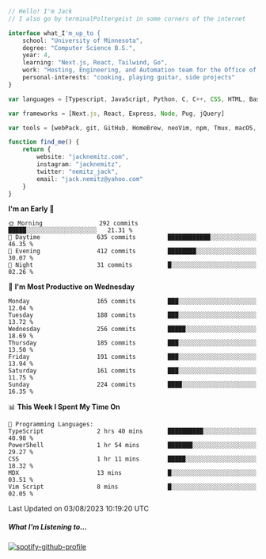 ```typescript
// Hello! I'm Jack
// I also go by terminalPoltergeist in some corners of the internet

interface what_I'm_up_to {
    school: "University of Minnesota",
    degree: "Computer Science B.S.",
    year: 4,
    learning: "Next.js, React, Tailwind, Go",
    work: "Hosting, Engineering, and Automation team for the Office of Information Technology at UMN",
    personal-interests: "cooking, playing guitar, side projects"
}

var languages = [Typescript, JavaScript, Python, C, C++, CSS, HTML, Bash, VimScript]

var frameworks = [Next.js, React, Express, Node, Pug, jQuery]

var tools = [webPack, git, GitHub, HomeBrew, neoVim, npm, Tmux, macOS, Ubuntu, Docker, Nginx, Cloudflare, DigitalOcean]

function find_me() {
    return {
        website: "jacknemitz.com",
        instagram: "jacknemitz",
        twitter: "nemitz_jack",
        email: "jack.nemitz@yahoo.com"
    }
}
```

<!--START_SECTION:waka-->
**I'm an Early 🐤** 

```text
🌞 Morning                292 commits         █████░░░░░░░░░░░░░░░░░░░░   21.31 % 
🌆 Daytime                635 commits         ████████████░░░░░░░░░░░░░   46.35 % 
🌃 Evening                412 commits         ████████░░░░░░░░░░░░░░░░░   30.07 % 
🌙 Night                  31 commits          █░░░░░░░░░░░░░░░░░░░░░░░░   02.26 % 
```
📅 **I'm Most Productive on Wednesday** 

```text
Monday                   165 commits         ███░░░░░░░░░░░░░░░░░░░░░░   12.04 % 
Tuesday                  188 commits         ███░░░░░░░░░░░░░░░░░░░░░░   13.72 % 
Wednesday                256 commits         █████░░░░░░░░░░░░░░░░░░░░   18.69 % 
Thursday                 185 commits         ███░░░░░░░░░░░░░░░░░░░░░░   13.50 % 
Friday                   191 commits         ███░░░░░░░░░░░░░░░░░░░░░░   13.94 % 
Saturday                 161 commits         ███░░░░░░░░░░░░░░░░░░░░░░   11.75 % 
Sunday                   224 commits         ████░░░░░░░░░░░░░░░░░░░░░   16.35 % 
```


📊 **This Week I Spent My Time On** 

```text
💬 Programming Languages: 
TypeScript               2 hrs 40 mins       ██████████░░░░░░░░░░░░░░░   40.98 % 
PowerShell               1 hr 54 mins        ███████░░░░░░░░░░░░░░░░░░   29.27 % 
CSS                      1 hr 11 mins        █████░░░░░░░░░░░░░░░░░░░░   18.32 % 
MDX                      13 mins             █░░░░░░░░░░░░░░░░░░░░░░░░   03.51 % 
Vim Script               8 mins              █░░░░░░░░░░░░░░░░░░░░░░░░   02.05 % 
```


 Last Updated on 03/08/2023 10:19:20 UTC
<!--END_SECTION:waka-->

##### What I'm Listening to...

[![spotify-github-profile](https://spotify-github-profile.vercel.app/api/view?uid=jack.nemitz&cover_image=true&show_offline=true&bar_color=53b14f&bar_color_cover=false&background_color=121212FF)](https://spotify-github-profile.vercel.app/api/view?uid=jack.nemitz&redirect=true)

